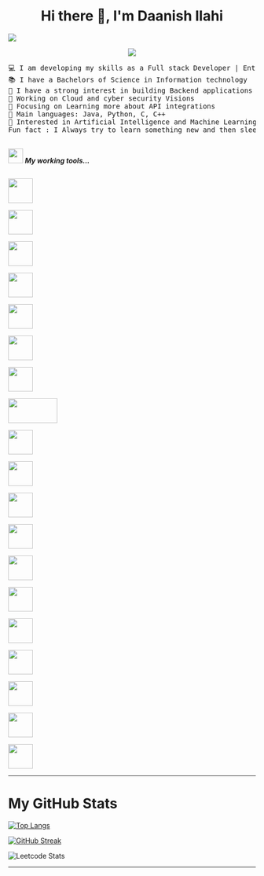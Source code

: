   <h1 align="center"> Hi there 👋, I'm Daanish Ilahi</h1>       
                                           
<a target="_blank" href="https://www.stefanosst.gr"><img src="(https://github.com/Daanish2709g/Daanish2709g/edit/main/README.md).png"/></a>
                                             
<p align="center">                                                                       
	<a href="https://github.com/Bouaskaoun">                                        
		<img src="https://readme-typing-svg.herokuapp.com/?lines=FullStack+Developer;React%20|%20Gatsby%20|%20Next+Enthusiast;Java%20|%20AI%20|%20ML%20Applications;Always%20developing%20my%20skills&center=true&width=380&height=45">
	</a>
</p>   

                
<pre>
💻 I am developing my skills as a Full stack Developer | Enthuastic about new technologies
📚 I have a Bachelors of Science in Information technology 
📝 I have a strong interest in building Backend applications
🔭 Working on Cloud and cyber security Visions
🌱 Focusing on Learning more about API integrations
🌟 Main languages: Java, Python, C, C++
🚩 Interested in Artificial Intelligence and Machine Learning Application development
Fun fact : I Always try to learn something new and then sleep till it store in the brain 😎

</pre>
<img src="https://media.giphy.com/media/iY8CRBdQXODJSCERIr/giphy.gif" width="30px">&nbsp;***My working tools...***
<p align="left">
  
  
  <code> <img height="50" src="https://www.vectorlogo.zone/logos/java/java-ar21.svg"> </code>
  <code> <img height="50" src="https://upload.wikimedia.org/wikipedia/commons/7/7e/Spyder_logo.svg"> </code>
  <code> <img height="50" src="https://www.vectorlogo.zone/logos/jupyter/jupyter-ar21.svg"> </code>
  <code> <img height="50" src="https://www.vectorlogo.zone/logos/dotnet/dotnet-ar21.svg"> </code>
  <code> <img height="50" src="https://www.vectorlogo.zone/logos/w3_html5/w3_html5-ar21.svg"> </code>
  <code> <img height="50" src="https://www.vectorlogo.zone/logos/mysql/mysql-ar21.svg"> </code>
  <code> <img height="50" src="https://www.vectorlogo.zone/logos/sqlite/sqlite-ar21.svg"> </code>
  <code> <img height="50" src="https://matplotlib.org/2.2.5/_images/sphx_glr_logos2_001.png" width='100'> </code>
  <code> <img height="50" src="https://upload.wikimedia.org/wikipedia/commons/thumb/e/ed/Pandas_logo.svg/768px-Pandas_logo.svg.png"> </code>
  <code> <img height="50" src="https://www.vectorlogo.zone/logos/pocoo_flask/pocoo_flask-ar21.svg"> </code>
  <code> <img height="50" src="https://www.vectorlogo.zone/logos/heroku/heroku-ar21.svg"> </code>
  <code> <img height="50" src="https://www.vectorlogo.zone/logos/numpy/numpy-ar21.svg"> </code>
  <code> <img height="50" src="https://raw.githubusercontent.com/valohai/ml-logos/master/scipy.svg"> </code>
  <code> <img height="50" src="https://www.vectorlogo.zone/logos/reactjs/reactjs-ar21.svg"> </code>
  <code> <img height="50" src="https://www.vectorlogo.zone/logos/laravel/laravel-ar21.svg"> </code>
  <code> <img height="50" src="https://www.vectorlogo.zone/logos/javascript/javascript-ar21.svg"> </code>
  <code> <img height="50" src="https://www.vectorlogo.zone/logos/netlifyapp_watercss/netlifyapp_watercss-ar21.svg"> </code>
  <code> <img height="50" src="https://seeklogo.com/images/S/scikit-learn-logo-8766D07E2E-seeklogo.com.png"> </code>
  <code> <img height="50" src="https://www.vectorlogo.zone/logos/tensorflow/tensorflow-ar21.svg"> </code>
  <hr>
  <p align="center">

# My GitHub Stats

[![Top Langs](https://github-readme-stats.vercel.app/api/top-langs/?username=Daanish2709g&layout=compact&theme=dark)](https://github.com/Daanish2709g) 




[![GitHub Streak](https://streak-stats.demolab.com?user=Daanish2709g&theme=dark&hide_border=true&hide_current_streak_date=true&hide_longest_streak_date=true&hide_total_contributions_date=true)](https://git.io/streak-stats)


![Leetcode Stats](https://leetcard.jacoblin.cool/daanishsumkesula?ext=activity)
<hr>


